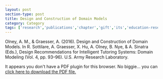 ```yaml
---
layout: post
section-type: post
title: Design and Construction of Domain Models
category: Category
tags: ['research','publications','chapter','gift','its','education-research']
---
```

Olney, A. M., & Graesser, A. (2016). Design and Construction of Domain Models. In R. Sottilare, A. Graesser, X. Hu, A. Olney, B. Nye, & A. Sinatra (Eds.), Design Recommendations for Intelligent Tutoring Systems: Domain Modeling (Vol. 4, pp. 93–96). U.S. Army Research Laboratory.

<object data="https://blogs.memphis.edu/aolney/files/2019/10/Olney2016-Domain-Model.pdf" type="application/pdf" width="100%" height="600px">
 
  <p>It appears you don't have a PDF plugin for this browser.
  No biggie... you can <a href="https://blogs.memphis.edu/aolney/files/2019/10/Olney2016-Domain-Model.pdf">click here to
  download the PDF file.</a></p>
  
</object>

